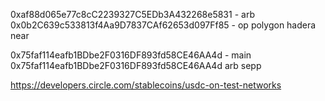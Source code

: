 0xaf88d065e77c8cC2239327C5EDb3A432268e5831 - arb
0x0b2C639c533813f4Aa9D7837CAf62653d097Ff85 - op
polygon
hadera
near

0x75faf114eafb1BDbe2F0316DF893fd58CE46AA4d - main
0x75faf114eafb1BDbe2F0316DF893fd58CE46AA4d arb sepp


https://developers.circle.com/stablecoins/usdc-on-test-networks
